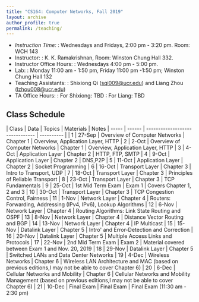 ```yaml
---
title: "CS164: Computer Networks, Fall 2019"
layout: archive
author_profile: true
permalink: /teaching/
---
```


* *Instruction Time:* 
:   Wednesdays and Fridays, 2:00 pm - 3:20 pm. Room: WCH 143
* Instructor: 
:   K. K. Ramakrishnan,  Room: Winston Chung Hall 332.
* Instructor Office Hours: 
:   Wednesdays 4:00 pm - 5:00 pm.
* Lab: 
:   Monday 11:00 am - 1:50 pm, Friday 11:00 pm -1:50 pm;  Winston Chung Hall 132
* Teaching Assistants: 
:   Shixiong Qi (sqi009@ucr.edu) and Liang Zhou (lzhou008@ucr.edu)
* TA Office Hours:
:   For Shixiong: TBD
:   For Liang: TBD

## Class Schedule

| Class | Data   | Topics                          | Materials  | Notes
| ----- | ------ | ------------------------------- | ---------- |
| 1     | 27-Sep | Overview of Computer Networks   | Chapter 1  | Overview, Application Layer, HTTP
| 2     | 2-Oct  | Overview of Computer Networks   | Chapter 1  | Overview, Application Layer, HTTP
| 3     | 4-Oct  | Application Layer               | Chapter 2  | HTTP, FTP, SMTP
| 4     | 9-Oct  | Application Layer               | Chapter 2  | DNS,P2P
| 5     | 11-Oct | Application Layer               | Chapter 2  | Socket Programming
| 6     | 16-Oct | Transport Layer                 | Chapter 3  | Intro to Transport, UDP
| 7     | 18-Oct | Transport Layer                 | Chapter 3  | Principles of Reliable Transport
| 8     | 23-Oct | Transport Layer                 | Chapter 3  | TCP Fundamentals
| 9     | 25-Oct | 1st Mid Term Exam               | Exam 1     | Covers Chapter 1, 2 and 3
| 10    | 30-Oct | Transport Layer                 | Chapter 3  | TCP Congestion Control, Fairness
| 11    | 1-Nov  | Network Layer                   | Chapter 4  | Routers: Forwarding, Addressing (IPv4, IPv6), Lookup Algorithms
| 12    | 6-Nov  | Network Layer                   | Chapter 4  | Routing Algorithms: Link State Routing and OSPF
| 13    | 8-Nov  | Network Layer                   | Chapter 4  | Distance Vector Routing and BGP
| 14    | 13-Nov | Network Layer                   | Chapter 4  | IP Multicast
| 15    | 15-Nov | Datalink Layer                  | Chapter 5  | Intro' and Error-Detection and Correction
| 16    | 20-Nov | Datalink Layer                  | Chapter 5  | Multiple Access Links and Protocols
| 17    | 22-Nov | 2nd Mid Term Exam               | Exam 2     | Material covered between Exam 1 and Nov. 20, 2019
| 18    | 29-Nov | Datalink Layer                  | Chapter 5  | Switched LANs and Data Center Networks
| 19    | 4-Dec  | Wireless Networks               | Chapter 6  | Wireless LAN Architecture and MAC (based on previous editions,I may not be able to cover Chapter 6)
| 20    | 6-Dec  | Cellular Networks and Mobility  | Chapter 6  | Cellular Networks and Mobility Management (based on previous editions,I may not be able to cover Chapter 6)
| 21    | 10-Dec | Final Exam                      | Final Exam | Final Exam (11:30 am - 2:30 pm)